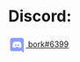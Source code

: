 
# Discord: 
<a href="https://discord.com/" target="_blank" rel="nofollow">
	<img src="https://github.com/borklol/bork/blob/master/discord.svg" alt="Discord" width="32" align="center">
	bork#6399
</a>

